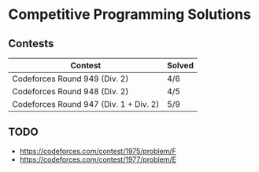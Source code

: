 # Competitive Programming Solutions

## Contests

| Contest                                | Solved |
| -------------------------------------- | ------ |
| Codeforces Round 949 (Div. 2)          | 4/6    |
| Codeforces Round 948 (Div. 2)          | 4/5    |
| Codeforces Round 947 (Div. 1 + Div. 2) | 5/9    |

## TODO

- https://codeforces.com/contest/1975/problem/F
- https://codeforces.com/contest/1977/problem/E
